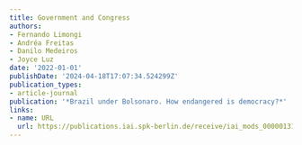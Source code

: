 ```yaml
---
title: Government and Congress
authors:
- Fernando Limongi
- Andréa Freitas
- Danilo Medeiros
- Joyce Luz
date: '2022-01-01'
publishDate: '2024-04-18T17:07:34.524299Z'
publication_types:
- article-journal
publication: '*Brazil under Bolsonaro. How endangered is democracy?*'
links:
- name: URL
  url: https://publications.iai.spk-berlin.de/receive/iai_mods_00000131
---
```

